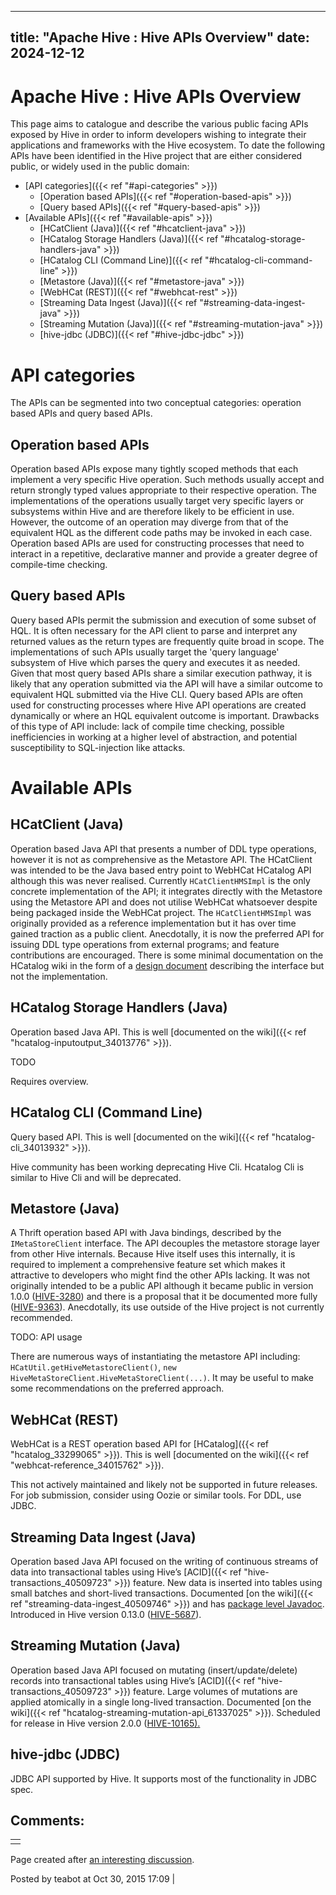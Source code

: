 ---

title: "Apache Hive : Hive APIs Overview"
date: 2024-12-12
----------------

# Apache Hive : Hive APIs Overview

This page aims to catalogue and describe the various public facing APIs exposed by Hive in order to inform developers wishing to integrate their applications and frameworks with the Hive ecosystem. To date the following APIs have been identified in the Hive project that are either considered public, or widely used in the public domain:

* [API categories]({{< ref "#api-categories" >}})
  + [Operation based APIs]({{< ref "#operation-based-apis" >}})
  + [Query based APIs]({{< ref "#query-based-apis" >}})
* [Available APIs]({{< ref "#available-apis" >}})
  + [HCatClient (Java)]({{< ref "#hcatclient-java" >}})
  + [HCatalog Storage Handlers (Java)]({{< ref "#hcatalog-storage-handlers-java" >}})
  + [HCatalog CLI (Command Line)]({{< ref "#hcatalog-cli-command-line" >}})
  + [Metastore (Java)]({{< ref "#metastore-java" >}})
  + [WebHCat (REST)]({{< ref "#webhcat-rest" >}})
  + [Streaming Data Ingest (Java)]({{< ref "#streaming-data-ingest-java" >}})
  + [Streaming Mutation (Java)]({{< ref "#streaming-mutation-java" >}})
  + [hive-jdbc (JDBC)]({{< ref "#hive-jdbc-jdbc" >}})

# API categories

The APIs can be segmented into two conceptual categories: operation based APIs and query based APIs.

## Operation based APIs

Operation based APIs expose many tightly scoped methods that each implement a very specific Hive operation. Such methods usually accept and return strongly typed values appropriate to their respective operation. The implementations of the operations usually target very specific layers or subsystems within Hive and are therefore likely to be efficient in use. However, the outcome of an operation may diverge from that of the equivalent HQL as the different code paths may be invoked in each case. Operation based APIs are used for constructing processes that need to interact in a repetitive, declarative manner and provide a greater degree of compile-time checking.

## Query based APIs

Query based APIs permit the submission and execution of some subset of HQL. It is often necessary for the API client to parse and interpret any returned values as the return types are frequently quite broad in scope. The implementations of such APIs usually target the 'query language' subsystem of Hive which parses the query and executes it as needed. Given that most query based APIs share a similar execution pathway, it is likely that any operation submitted via the API will have a similar outcome to equivalent HQL submitted via the Hive CLI. Query based APIs are often used for constructing processes where Hive API operations are created dynamically or where an HQL equivalent outcome is important. Drawbacks of this type of API include: lack of compile time checking, possible inefficiencies in working at a higher level of abstraction, and potential susceptibility to SQL-injection like attacks.

# Available APIs

## HCatClient (Java)

Operation based Java API that presents a number of DDL type operations, however it is not as comprehensive as the Metastore API. The HCatClient was intended to be the Java based entry point to WebHCat HCatalog API although this was never realised. Currently `HCatClientHMSImpl` is the only concrete implementation of the API; it integrates directly with the Metastore using the Metastore API and does not utilise WebHCat whatsoever despite being packaged inside the WebHCat project. The `HCatClientHMSImpl` was originally provided as a reference implementation but it has over time gained traction as a public client. Anecdotally, it is now the preferred API for issuing DDL type operations from external programs; and feature contributions are encouraged. There is some minimal documentation on the HCatalog wiki in the form of a [design document](https://cwiki.apache.org/confluence/display/HCATALOG/Design+Document+-+Java+APIs+for+HCatalog+DDL+Commands) describing the interface but not the implementation.

## HCatalog Storage Handlers (Java)

Operation based Java API. This is well [documented on the wiki]({{< ref "hcatalog-inputoutput_34013776" >}}).

TODO

Requires overview.

## HCatalog CLI (Command Line)

Query based API. This is well [documented on the wiki]({{< ref "hcatalog-cli_34013932" >}}).

Hive community has been working deprecating Hive Cli. Hcatalog Cli is similar to Hive Cli and will be deprecated.

## Metastore (Java)

A Thrift operation based API with Java bindings, described by the `IMetaStoreClient` interface. The API decouples the metastore storage layer from other Hive internals. Because Hive itself uses this internally, it is required to implement a comprehensive feature set which makes it attractive to developers who might find the other APIs lacking. It was not originally intended to be a public API although it became public in version 1.0.0 ([HIVE-3280](https://issues.apache.org/jira/browse/HIVE-3280)) and there is a proposal that it be documented more fully ([HIVE-9363](https://issues.apache.org/jira/browse/HIVE-9363)). Anecdotally, its use outside of the Hive project is not currently recommended.

TODO: API usage

There are numerous ways of instantiating the metastore API including: `HCatUtil.getHiveMetastoreClient()`, `new HiveMetaStoreClient.HiveMetaStoreClient(...)`. It may be useful to make some recommendations on the preferred approach.

## WebHCat (REST)

WebHCat is a REST operation based API for [HCatalog]({{< ref "hcatalog_33299065" >}}). This is well [documented on the wiki]({{< ref "webhcat-reference_34015762" >}}).

This not actively maintained and likely not be supported in future releases. For job submission, consider using Oozie or similar tools. For DDL, use JDBC.

## Streaming Data Ingest (Java)

Operation based Java API focused on the writing of continuous streams of data into transactional tables using Hive’s [ACID]({{< ref "hive-transactions_40509723" >}}) feature. New data is inserted into tables using small batches and short-lived transactions. Documented [on the wiki]({{< ref "streaming-data-ingest_40509746" >}}) and has [package level Javadoc](http://htmlpreview.github.io/?https://github.com/apache/hive/blob/master/hcatalog/streaming/src/java/org/apache/hive/hcatalog/streaming/package.html). Introduced in Hive version 0.13.0 ([HIVE-5687](https://issues.apache.org/jira/browse/HIVE-5687)).

## Streaming Mutation (Java)

Operation based Java API focused on mutating (insert/update/delete) records into transactional tables using Hive’s [ACID]({{< ref "hive-transactions_40509723" >}}) feature. Large volumes of mutations are applied atomically in a single long-lived transaction. Documented [on the wiki]({{< ref "hcatalog-streaming-mutation-api_61337025" >}}). Scheduled for release in Hive version 2.0.0 ([HIVE-10165](https://issues.apache.org/jira/browse/HIVE-10165)[).](https://issues.apache.org/jira/browse/HIVE-5687)

## hive-jdbc (JDBC)

JDBC API supported by Hive. It supports most of the functionality in JDBC spec.

## Comments:

|   |
|---|
|   |

Page created after [an interesting discussion](https://issues.apache.org/jira/browse/HIVE-12285?focusedCommentId=14981551&page=com.atlassian.jira.plugin.system.issuetabpanels:comment-tabpanel#comment-14981551).

Posted by teabot at Oct 30, 2015 17:09
|


